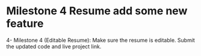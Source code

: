 # Milestone 4 Resume add some new feature
4- Milestone 4 (Editable Resume): Make sure the resume is editable. Submit the updated code and live project link.

